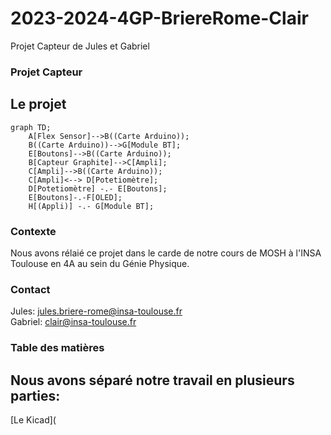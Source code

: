 # 2023-2024-4GP-BriereRome-Clair
Projet Capteur de Jules et Gabriel 
### Projet Capteur

## Le projet
```mermaid
graph TD;
    A[Flex Sensor]-->B((Carte Arduino));
    B((Carte Arduino))-->G[Module BT];
    E[Boutons]-->B((Carte Arduino));
    B[Capteur Graphite]-->C[Ampli];
    C[Ampli]-->B((Carte Arduino));
    C[Ampli]<--> D[Potetiomètre];
    D[Potetiomètre] -.- E[Boutons];
    E[Boutons]-.-F[OLED];
    H[(Appli)] -.- G[Module BT];

```

### Contexte <br>
Nous avons rélaié ce projet dans le carde de notre cours de MOSH à l'INSA Toulouse en 4A au sein du Génie Physique. <br>
### Contact <br>
Jules: jules.briere-rome@insa-toulouse.fr <br>
Gabriel: clair@insa-toulouse.fr

### Table des matières
## Nous avons séparé notre travail en plusieurs parties: 
[Le Kicad](


